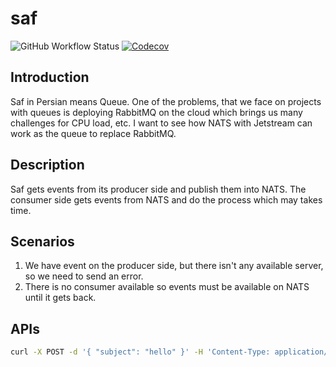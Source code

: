# saf

<p align="center">

![GitHub Workflow Status](https://img.shields.io/github/actions/workflow/status/1995parham/saf/ci.yaml?label=ci&logo=github&style=for-the-badge&branch=main)
[![Codecov](https://img.shields.io/codecov/c/gh/1995parham/saf?logo=codecov&style=for-the-badge)](https://codecov.io/gh/1995parham/saf)

</p>

## Introduction

Saf in Persian means Queue. One of the problems, that we face on projects with queues is deploying RabbitMQ on the cloud which brings us many challenges for CPU load, etc.
I want to see how NATS with Jetstream can work as the queue to replace RabbitMQ.

## Description

Saf gets events from its producer side and publish them into NATS. The consumer side gets events from NATS and do the process which may takes time.

## Scenarios

1. We have event on the producer side, but there isn't any available server, so we need to send an error.
2. There is no consumer available so events must be available on NATS until it gets back.

## APIs

```bash
curl -X POST -d '{ "subject": "hello" }' -H 'Content-Type: application/json' http://127.0.0.1:1378/api/event
```
